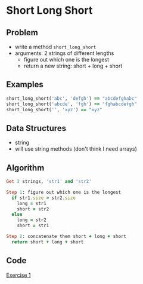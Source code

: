 # Short Long Short

## Problem

- write a method `short_long_short`
- arguments: 2 strings of different lengths
  - figure out which one is the longest
  - return a new string: short + long + short

## Examples

```ruby
short_long_short('abc', 'defgh') == "abcdefghabc"
short_long_short('abcde', 'fgh') == "fghabcdefgh"
short_long_short('', 'xyz') == "xyz"
```

## Data Structures

- string
- will use string methods (don't think I need arrays)

## Algorithm

```ruby
Get 2 strings, 'str1' and 'str2'

Step 1: figure out which one is the longest
  if str1.size > str2.size
    long = str1
    short = str2
  else
    long = str2
    short = str1

Step 2: concatenate them short + long + short
  return short + long + short

```

## Code
[Exercise 1](/exercise_1.rb)